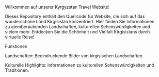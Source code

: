 Willkommen auf unserer Kyrgyzstan Travel Website!

Dieses Repository enthält den Quellcode für Website, die sich auf das wunderschöne Land Kirgisistan konzentriert. Hier finden Sie Informationen zu atemberaubenden Landschaften, kulturellen Sehenswürdigkeiten und vielem mehr. Entdecken Sie die Schönheit und Vielfalt Kirgisistans durch virtuelle Reise!

Funktionen

Landschaften: Beeindruckende Bilder von kirgisischen Landschaften.

Kulturelle Highlights: Informationen zu kulturellen Sehenswürdigkeiten und Traditionen.
